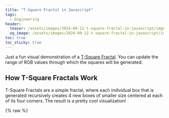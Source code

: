 ```yaml
---
title: "T-Square Fractal in Javascript"
tags:
  - Engineering
header:
  teaser: /assets/images/2024-09-12-t-square-fractal-in-javascript/img01.png
  og_image: /assets/images/2024-09-12-t-square-fractal-in-javascript/img01.png
toc: true
toc_sticky: true
---
```


Just a fun visual demonstration of a [T-Square Fractal](https://en.wikipedia.org/wiki/T-square_(fractal)). You can update the range of RGB values through which the squares will be generated.

## How T-Square Fractals Work

T-Square Fractals are a simple fractal, where each individual box that is generated recursively creates 4 new boxes of smaller size centered at each of its four corners. The result is a pretty cool visualization!

{% raw %}
<head>
    <title>T-Square Fractal</title>
    <style>

        canvas {
            background-color: white;
            margin-top: 20px;
            border: 1px solid black;
        }

        .controls {
            text-align: center;
            margin-bottom: 20px;
        }

        .color-slider {
            display: flex;
            justify-content: center;
            align-items: center;
            margin: 10px 0;
        }

        .slider-container {
            width: 300px;
            position: relative;
        }

        .slider {
            width: 100%;
        }

        .slider-label {
            width: 60px;
        }

        .range-label {
            margin-left: 10px;
            width: 100px;
        }
    </style>
</head>
<body>
    <div class="controls">
        <!-- Sliders for Red -->
        <div class="color-slider">
            <label class="slider-label">R:</label>
            <div class="slider-container">
                <input type="range" id="minR" class="slider" value="10" min="0" max="255">
                <input type="range" id="maxR" class="slider" value="20" min="0" max="255">
            </div>
            <span class="range-label" id="rangeR">10 - 20</span>
        </div>

        <!-- Sliders for Green -->
        <div class="color-slider">
            <label class="slider-label">G:</label>
            <div class="slider-container">
                <input type="range" id="minG" class="slider" value="30" min="0" max="255">
                <input type="range" id="maxG" class="slider" value="30" min="0" max="255">
            </div>
            <span class="range-label" id="rangeG">30 - 30</span>
        </div>

        <!-- Sliders for Blue -->
        <div class="color-slider">
            <label class="slider-label">B:</label>
            <div class="slider-container">
                <input type="range" id="minB" class="slider" value="50" min="0" max="255">
                <input type="range" id="maxB" class="slider" value="190" min="0" max="255">
            </div>
            <span class="range-label" id="rangeB">50 - 190</span>
        </div>

        <button id="updateColors">Update Colour Range</button>
    </div>

    <canvas id="fractalCanvas" width="400" height="390" style="display: block; margin: 0 auto;"></canvas>

    <script>
        const canvas = document.getElementById('fractalCanvas');
        const ctx = canvas.getContext('2d');
        const width = canvas.width;
        const height = canvas.height;
        const minSquareSize = 4;
        let squaresToDraw = [];
        let running = true;

        // Get slider elements and range labels
        const minR = document.getElementById('minR');
        const maxR = document.getElementById('maxR');
        const minG = document.getElementById('minG');
        const maxG = document.getElementById('maxG');
        const minB = document.getElementById('minB');
        const maxB = document.getElementById('maxB');

        const rangeR = document.getElementById('rangeR');
        const rangeG = document.getElementById('rangeG');
        const rangeB = document.getElementById('rangeB');

        // Ensure min slider can't exceed max and vice versa
        function updateSliderLimits(minSlider, maxSlider, rangeLabel) {
            if (parseInt(minSlider.value) > parseInt(maxSlider.value)) {
                maxSlider.value = minSlider.value;
            }
            if (parseInt(maxSlider.value) < parseInt(minSlider.value)) {
                minSlider.value = maxSlider.value;
            }
            rangeLabel.textContent = `${minSlider.value} - ${maxSlider.value}`;
        }

        // Add event listeners to handle slider changes
        minR.addEventListener('input', () => updateSliderLimits(minR, maxR, rangeR));
        maxR.addEventListener('input', () => updateSliderLimits(minR, maxR, rangeR));

        minG.addEventListener('input', () => updateSliderLimits(minG, maxG, rangeG));
        maxG.addEventListener('input', () => updateSliderLimits(minG, maxG, rangeG));

        minB.addEventListener('input', () => updateSliderLimits(minB, maxB, rangeB));
        maxB.addEventListener('input', () => updateSliderLimits(minB, maxB, rangeB));

        // Get the user input for RGB ranges
        function getRGBRange() {
            return {
                minR: parseInt(minR.value),
                maxR: parseInt(maxR.value),
                minG: parseInt(minG.value),
                maxG: parseInt(maxG.value),
                minB: parseInt(minB.value),
                maxB: parseInt(maxB.value),
            };
        }

        // Generate a random color within the specified range
        function getRandomColor(rgbRange) {
            const R = Math.floor(Math.random() * (rgbRange.maxR - rgbRange.minR + 1)) + rgbRange.minR;
            const G = Math.floor(Math.random() * (rgbRange.maxG - rgbRange.minG + 1)) + rgbRange.minG;
            const B = Math.floor(Math.random() * (rgbRange.maxB - rgbRange.minB + 1)) + rgbRange.minB;
            return `rgb(${R}, ${G}, ${B})`;
        }

        // Progressive draw queue
        function queueSquare(x, y, size) {
            if (size >= minSquareSize && running) {
                squaresToDraw.push({ x, y, size });

                const newSize = size / 2;
                queueSquare(x - newSize / 2, y - newSize / 2, newSize);
                queueSquare(x + size - newSize / 2, y - newSize / 2, newSize);
                queueSquare(x - newSize / 2, y + size - newSize / 2, newSize);
                queueSquare(x + size - newSize / 2, y + size - newSize / 2, newSize);
            }
        }

        // Draw each square progressively from the queue
        function drawNextSquare(rgbRange) {
            if (squaresToDraw.length > 0 && running) {
                const { x, y, size } = squaresToDraw.shift();
                ctx.fillStyle = getRandomColor(rgbRange);
                ctx.fillRect(x, y, size, size);

                requestAnimationFrame(() => drawNextSquare(rgbRange));
            } else if (running) {
                queueSquare(width / 2 - 100, height / 2 - 100, 200);  // Reset the fractal when finished
            }
        }

        // Start or reset the fractal drawing
        function startFractal() {
            ctx.clearRect(0, 0, width, height);

            const rgbRange = getRGBRange();
            squaresToDraw = [];
            queueSquare(width / 2 - 100, height / 2 - 100, 200);

            drawNextSquare(rgbRange);
        }

        // Handle the update button to reset with new colors
        document.getElementById('updateColors').addEventListener('click', () => {
            startFractal();  // Restart the fractal with updated color ranges
        });

        // Start the fractal initially
        startFractal();
    </script>
</body>
{% endraw %}

